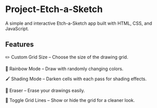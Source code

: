 # Project-Etch-a-Sketch
A simple and interactive Etch-a-Sketch app built with HTML, CSS, and JavaScript.

## Features
✏️ Custom Grid Size – Choose the size of the drawing grid.

🌈 Rainbow Mode – Draw with randomly changing colors.

🖌️ Shading Mode – Darken cells with each pass for shading effects.

🧼 Eraser – Erase your drawings easily.

🧩 Toggle Grid Lines – Show or hide the grid for a cleaner look.
